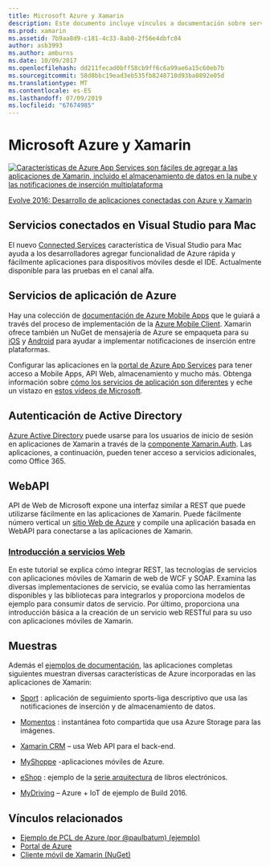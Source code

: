 ```yaml
---
title: Microsoft Azure y Xamarin
description: Este documento incluye vínculos a documentación sobre servicios conectados en Visual Studio para Mac, Azure Mobile Apps, autenticación de Active Directory y API Web.
ms.prod: xamarin
ms.assetid: 7b9aa8d9-c181-4c33-8ab0-2f56e4dbfc04
author: asb3993
ms.author: amburns
ms.date: 10/09/2017
ms.openlocfilehash: dd211fecad0bff58cb9ff6c6a99ae6a15c60eb7b
ms.sourcegitcommit: 58d8bbc19ead3eb535fb8248710d93ba0892e05d
ms.translationtype: MT
ms.contentlocale: es-ES
ms.lasthandoff: 07/09/2019
ms.locfileid: "67674985"
---
```

# <a name="microsoft-azure-and-xamarin"></a>Microsoft Azure y Xamarin

[![](images/evolve-mikej-azure-sml.png "Características de Azure App Services son fáciles de agregar a las aplicaciones de Xamarin, incluido el almacenamiento de datos en la nube y las notificaciones de inserción multiplataforma")](https://evolve.xamarin.com/session/56ec886fde91c6253c277bc6)

[Evolve 2016: Desarrollo de aplicaciones conectadas con Azure y Xamarin](https://evolve.xamarin.com/session/56ec886fde91c6253c277bc6)

## <a name="connected-services-in-visual-studio-for-mac"></a>Servicios conectados en Visual Studio para Mac

El nuevo [Connected Services](connected-services.md) característica de Visual Studio para Mac ayuda a los desarrolladores agregar funcionalidad de Azure rápida y fácilmente aplicaciones para dispositivos móviles desde el IDE. Actualmente disponible para las pruebas en el canal alfa.

## <a name="azure-app-services"></a>Servicios de aplicación de Azure

Hay una colección de [documentación de Azure Mobile Apps](~/cross-platform/data-cloud/mobile-apps.md) que le guiará a través del proceso de implementación de la [Azure Mobile Client](https://www.nuget.org/packages/Microsoft.Azure.Mobile.Client/).
Xamarin ofrece también un NuGet de mensajería de Azure se empaqueta para su [iOS](https://www.nuget.org/packages/Xamarin.Azure.NotificationHubs.iOS/) y [Android](https://www.nuget.org/packages/Xamarin.Azure.NotificationHubs.Android/) para ayudar a implementar notificaciones de inserción entre plataformas.

Configurar las aplicaciones en la [portal de Azure App Services](https://portal.azure.com/) para tener acceso a Mobile Apps, API Web, almacenamiento y mucho más. Obtenga información sobre [cómo los servicios de aplicación son diferentes](https://azure.microsoft.com/updates/whats-new-with-azure-app-service/) y eche un vistazo en [estos vídeos de Microsoft](https://azure.microsoft.com/campaigns/azure-march-announcement/).

## <a name="active-directory-authentication"></a>Autenticación de Active Directory

[Azure Active Directory](~/cross-platform/data-cloud/active-directory/index.md) puede usarse para los usuarios de inicio de sesión en aplicaciones de Xamarin a través de la [componente Xamarin.Auth](https://www.nuget.org/packages/Xamarin.Auth/).
Las aplicaciones, a continuación, pueden tener acceso a servicios adicionales, como Office 365.

## <a name="webapi"></a>WebAPI

API de Web de Microsoft expone una interfaz similar a REST que puede utilizarse fácilmente en las aplicaciones de Xamarin.
Puede fácilmente número vertical un [sitio Web de Azure](https://trywebsites.azurewebsites.net/) y compile una aplicación basada en WebAPI para conectarse a las aplicaciones de Xamarin.


###  <a name="introduction-to-web-servicescross-platformdata-cloudweb-servicesindexmd"></a>[Introducción a servicios Web](~/cross-platform/data-cloud/web-services/index.md)

En este tutorial se explica cómo integrar REST, las tecnologías de servicios con aplicaciones móviles de Xamarin de web de WCF y SOAP. Examina las diversas implementaciones de servicio, se evalúa como las herramientas disponibles y las bibliotecas para integrarlos y proporciona modelos de ejemplo para consumir datos de servicio. Por último, proporciona una introducción básica a la creación de un servicio web RESTful para su uso con aplicaciones móviles de Xamarin.

## <a name="samples"></a>Muestras

Además el [ejemplos de documentación](https://github.com/xamarin/mobile-samples/tree/master/Azure), las aplicaciones completas siguientes muestran diversas características de Azure incorporadas en las aplicaciones de Xamarin:

- [Sport](https://github.com/xamarin/Sport) : aplicación de seguimiento sports-liga descriptivo que usa las notificaciones de inserción y de almacenamiento de datos.
- [Momentos](https://github.com/pierceboggan/Moments) : instantánea foto compartida que usa Azure Storage para las imágenes.
- [Xamarin CRM](https://github.com/xamarin/app-crm) – usa Web API para el back-end.
- [MyShoppe](https://github.com/jamesmontemagno/MyShoppe) -aplicaciones móviles de Azure.

- [eShop](https://github.com/dotnet-architecture/eShopOnContainers) : ejemplo de la [serie arquitectura](https://www.microsoft.com/net/learn/architecture) de libros electrónicos.
- [MyDriving](https://azure.microsoft.com/campaigns/mydriving/) – Azure + IoT de ejemplo de Build 2016.


## <a name="related-links"></a>Vínculos relacionados

- [Ejemplo de PCL de Azure (por @paulbatum) (ejemplo)](https://github.com/paulbatum/mobile-services-xamarin-pcl)
- [Portal de Azure](https://azure.microsoft.com/)
- [Cliente móvil de Xamarin (NuGet)](https://www.nuget.org/packages/Microsoft.Azure.Mobile.Client/)

